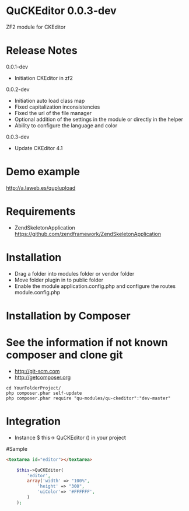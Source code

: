 QuCKEditor 0.0.3-dev
========================

ZF2 module for CKEditor

Release Notes
========================

0.0.1-dev

- Initiation CKEditor in zf2

0.0.2-dev

- Initiation auto load class map
- Fixed capitalization inconsistencies
- Fixed the url of the file manager
- Optional addition of the settings in the module or directly in the helper
- Ability to configure the language and color

0.0.3-dev

- Update CKEditor 4.1

Demo example
==================================

http://a.laweb.es/quplupload

Requirements
========================
- ZendSkeletonApplication https://github.com/zendframework/ZendSkeletonApplication

Installation
========================
- Drag a folder into modules folder or vendor folder
- Move folder plugin in to public folder
- Enable the module application.config.php and configure the routes module.config.php

Installation by Composer
========================
See the information if not known composer and clone git
=========================================================
- http://git-scm.com
- http://getcomposer.org

```
cd YourFolderProject/
php composer.phar self-update
php composer.phar require "qu-modules/qu-ckeditor":"dev-master"
```

Integration
========================
- Instance $ this-> QuCKEditor () in your project

#Sample

```html
<textarea id="editor"></textarea>
```

```php
    $this->QuCKEditor(
        'editor',
        array('width' => "100%",
            'height' => "300",
            'uiColor'=> '#FFFFFF',
        )
    );
```